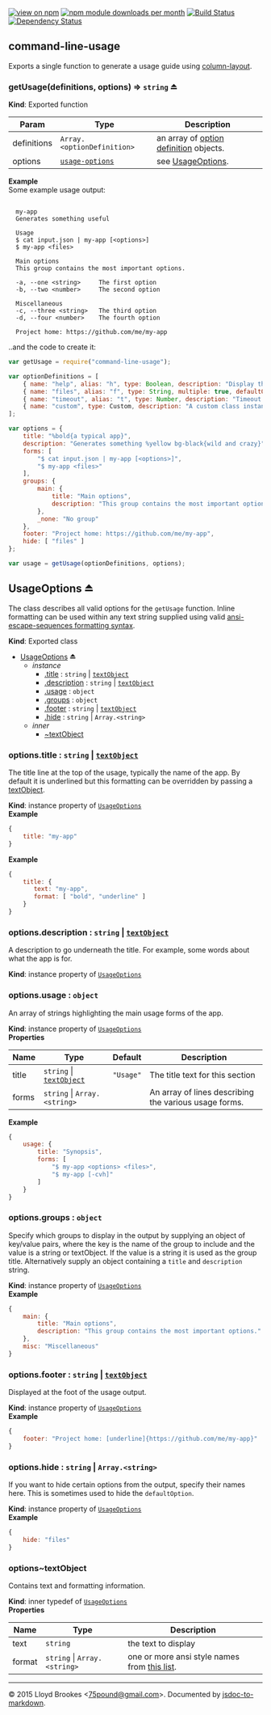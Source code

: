 [![view on npm](http://img.shields.io/npm/v/command-line-usage.svg)](https://www.npmjs.org/package/command-line-usage)
[![npm module downloads per month](http://img.shields.io/npm/dm/command-line-usage.svg)](https://www.npmjs.org/package/command-line-usage)
[![Build Status](https://travis-ci.org/75lb/command-line-usage.svg?branch=master)](https://travis-ci.org/75lb/command-line-usage)
[![Dependency Status](https://david-dm.org/75lb/command-line-usage.svg)](https://david-dm.org/75lb/command-line-usage)

<a name="module_command-line-usage"></a>
## command-line-usage
Exports a single function to generate a usage guide using [column-layout](http://github.com/75lb/column-layout).

<a name="exp_module_command-line-usage--getUsage"></a>
### getUsage(definitions, options) ⇒ <code>string</code> ⏏
**Kind**: Exported function  

| Param | Type | Description |
| --- | --- | --- |
| definitions | <code>Array.&lt;optionDefinition&gt;</code> | an array of [option definition](https://github.com/75lb/command-line-args/tree/rewrite#exp_module_definition--OptionDefinition) objects. |
| options | <code>[usage-options](#module_usage-options)</code> | see [UsageOptions](#exp_module_usage-options--UsageOptions). |

**Example**  
Some example usage output: 
```

  my-app
  Generates something useful

  Usage
  $ cat input.json | my-app [<options>]
  $ my-app <files>

  Main options
  This group contains the most important options.

  -a, --one <string>     The first option
  -b, --two <number>     The second option

  Miscellaneous
  -c, --three <string>   The third option
  -d, --four <number>    The fourth option

  Project home: https://github.com/me/my-app

```

..and the code to create it:
```js
var getUsage = require("command-line-usage");

var optionDefinitions = [
    { name: "help", alias: "h", type: Boolean, description: "Display this usage guide.", group: "main" },
    { name: "files", alias: "f", type: String, multiple: true, defaultOption: true, description: "The input files to process", group: "main" },
    { name: "timeout", alias: "t", type: Number, description: "Timeout value in ms", group: "main" },
    { name: "custom", type: Custom, description: "A custom class instance"}
];

var options = {
    title: "%bold{a typical app}",
    description: "Generates something %yellow bg-black{wild and crazy}",
    forms: [
        "$ cat input.json | my-app [<options>]",
        "$ my-app <files>"
    ],
    groups: {
        main: {
            title: "Main options",
            description: "This group contains the most important options."
        },
        _none: "No group"
    },
    footer: "Project home: https://github.com/me/my-app",
    hide: [ "files" ]
};

var usage = getUsage(optionDefinitions, options);
```


<a name="exp_module_usage-options--UsageOptions"></a>
## UsageOptions ⏏
The class describes all valid options for the `getUsage` function. Inline formatting can be used within any text string supplied using valid [ansi-escape-sequences formatting syntax](https://github.com/75lb/ansi-escape-sequences#module_ansi-escape-sequences.format).

**Kind**: Exported class  
* [UsageOptions](#exp_module_usage-options--UsageOptions) ⏏
  * _instance_
    * [.title](#module_usage-options--UsageOptions+title) : <code>string</code> &#124; <code>[textObject](#module_usage-options--UsageOptions..textObject)</code>
    * [.description](#module_usage-options--UsageOptions+description) : <code>string</code> &#124; <code>[textObject](#module_usage-options--UsageOptions..textObject)</code>
    * [.usage](#module_usage-options--UsageOptions+usage) : <code>object</code>
    * [.groups](#module_usage-options--UsageOptions+groups) : <code>object</code>
    * [.footer](#module_usage-options--UsageOptions+footer) : <code>string</code> &#124; <code>[textObject](#module_usage-options--UsageOptions..textObject)</code>
    * [.hide](#module_usage-options--UsageOptions+hide) : <code>string</code> &#124; <code>Array.&lt;string&gt;</code>
  * _inner_
    * [~textObject](#module_usage-options--UsageOptions..textObject)

<a name="module_usage-options--UsageOptions+title"></a>
### options.title : <code>string</code> &#124; <code>[textObject](#module_usage-options--UsageOptions..textObject)</code>
The title line at the top of the usage, typically the name of the app. By default it is underlined but this formatting can be overridden by passing a [textObject](#module_usage-options--UsageOptions..textObject).

**Kind**: instance property of <code>[UsageOptions](#exp_module_usage-options--UsageOptions)</code>  
**Example**  
```js
{
    title: "my-app"
}
```
**Example**  
```js
{
    title: {
       text: "my-app",
       format: [ "bold", "underline" ]
    }
}
```
<a name="module_usage-options--UsageOptions+description"></a>
### options.description : <code>string</code> &#124; <code>[textObject](#module_usage-options--UsageOptions..textObject)</code>
A description to go underneath the title. For example, some words about what the app is for.

**Kind**: instance property of <code>[UsageOptions](#exp_module_usage-options--UsageOptions)</code>  
<a name="module_usage-options--UsageOptions+usage"></a>
### options.usage : <code>object</code>
An array of strings highlighting the main usage forms of the app.

**Kind**: instance property of <code>[UsageOptions](#exp_module_usage-options--UsageOptions)</code>  
**Properties**

| Name | Type | Default | Description |
| --- | --- | --- | --- |
| title | <code>string</code> &#124; <code>[textObject](#module_usage-options--UsageOptions..textObject)</code> | <code>&quot;Usage&quot;</code> | The title text for this section |
| forms | <code>string</code> &#124; <code>Array.&lt;string&gt;</code> |  | An array of lines describing the various usage forms. |

**Example**  
```js
{
    usage: {
        title: "Synopsis",
        forms: [
            "$ my-app <options> <files>",
            "$ my-app [-cvh]"
        ]
    }
}
```
<a name="module_usage-options--UsageOptions+groups"></a>
### options.groups : <code>object</code>
Specify which groups to display in the output by supplying an object of key/value pairs, where the key is the name of the group to include and the value is a string or textObject. If the value is a string it is used as the group title. Alternatively supply an object containing a `title` and `description` string.

**Kind**: instance property of <code>[UsageOptions](#exp_module_usage-options--UsageOptions)</code>  
**Example**  
```js
{
    main: { 
        title: "Main options",
        description: "This group contains the most important options."
    },
    misc: "Miscellaneous"
}
```
<a name="module_usage-options--UsageOptions+footer"></a>
### options.footer : <code>string</code> &#124; <code>[textObject](#module_usage-options--UsageOptions..textObject)</code>
Displayed at the foot of the usage output.

**Kind**: instance property of <code>[UsageOptions](#exp_module_usage-options--UsageOptions)</code>  
**Example**  
```js
{
    footer: "Project home: [underline]{https://github.com/me/my-app}"
}
```
<a name="module_usage-options--UsageOptions+hide"></a>
### options.hide : <code>string</code> &#124; <code>Array.&lt;string&gt;</code>
If you want to hide certain options from the output, specify their names here. This is sometimes used to hide the `defaultOption`.

**Kind**: instance property of <code>[UsageOptions](#exp_module_usage-options--UsageOptions)</code>  
**Example**  
```js
{
    hide: "files"
}
```
<a name="module_usage-options--UsageOptions..textObject"></a>
### options~textObject
Contains text and formatting information.

**Kind**: inner typedef of <code>[UsageOptions](#exp_module_usage-options--UsageOptions)</code>  
**Properties**

| Name | Type | Description |
| --- | --- | --- |
| text | <code>string</code> | the text to display |
| format | <code>string</code> &#124; <code>Array.&lt;string&gt;</code> | one or more ansi style names from [this list](https://github.com/75lb/ansi-escape-sequences#module_ansi-escape-sequences.style). |



* * *

&copy; 2015 Lloyd Brookes \<75pound@gmail.com\>. Documented by [jsdoc-to-markdown](https://github.com/75lb/jsdoc-to-markdown).
